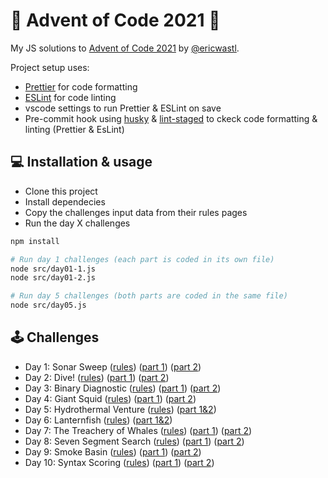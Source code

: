 # 🎅 Advent of Code 2021 🎄

My JS solutions to [Advent of Code 2021](https://adventofcode.com/2021/) by [@ericwastl](https://twitter.com/ericwastl).

Project setup uses:

- [Prettier](https://prettier.io/) for code formatting
- [ESLint](https://eslint.org/) for code linting
- vscode settings to run Prettier & ESLint on save
- Pre-commit hook using [husky](https://typicode.github.io/husky/) & [lint-staged](https://github.com/okonet/lint-staged) to ckeck code formatting & linting (Prettier & EsLint)

## 💻️ Installation & usage

- Clone this project
- Install dependecies
- Copy the challenges input data from their rules pages
- Run the day X challenges

```bash
npm install

# Run day 1 challenges (each part is coded in its own file)
node src/day01-1.js
node src/day01-2.js

# Run day 5 challenges (both parts are coded in the same file)
node src/day05.js
```

## 🕹️ Challenges

- Day 1: Sonar Sweep ([rules](https://adventofcode.com/2021/day/1)) ([part 1](./src/day01-1.js)) ([part 2](./src/day01-2.js))
- Day 2: Dive! ([rules](https://adventofcode.com/2021/day/2)) ([part 1](./src/day02-1.js)) ([part 2](./src/day02-2.js))
- Day 3: Binary Diagnostic ([rules](https://adventofcode.com/2021/day/3)) ([part 1](./src/day03-1.js)) ([part 2](./src/day03-2.js))
- Day 4: Giant Squid ([rules](https://adventofcode.com/2021/day/4)) ([part 1](./src/day04-1.js)) ([part 2](./src/day04-2.js))
- Day 5: Hydrothermal Venture ([rules](https://adventofcode.com/2021/day/5)) ([part 1&2](./src/day05.js))
- Day 6: Lanternfish ([rules](https://adventofcode.com/2021/day/6)) ([part 1&2](./src/day06.js))
- Day 7: The Treachery of Whales ([rules](https://adventofcode.com/2021/day/7)) ([part 1](./src/day07-1.js)) ([part 2](./src/day07-2.js))
- Day 8: Seven Segment Search ([rules](https://adventofcode.com/2021/day/8)) ([part 1](./src/day08-1.js)) ([part 2](./src/day08-2.js))
- Day 9: Smoke Basin ([rules](https://adventofcode.com/2021/day/9)) ([part 1](./src/day09-1.js)) ([part 2](./src/day09-2.js))
- Day 10: Syntax Scoring ([rules](https://adventofcode.com/2021/day/10)) ([part 1](./src/day10-1.js)) ([part 2](./src/day10-2.js))
